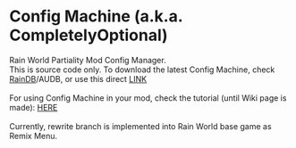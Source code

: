 # Config Machine (a.k.a. CompletelyOptional)

Rain World Partiality Mod Config Manager.  
This is source code only. To download the latest Config Machine, check [RainDB](http://www.raindb.net/index.html)/AUDB, or use this direct [LINK](https://drive.google.com/file/d/1NIE8conaoI1OOHevi4K9tvOG4v-NIfYf/view)
<br><br>
For using Config Machine in your mod, check the tutorial (until Wiki page is made): [HERE](https://drive.google.com/file/d/1eZE6EVwslhnSIFffmoUxDgUCRTAvD-zP/view)
<br><br>
Currently, rewrite branch is implemented into Rain World base game as Remix Menu.
